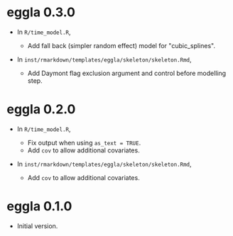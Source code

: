 # eggla 0.3.0

* In `R/time_model.R`,
    + Add fall back (simpler random effect) model for "cubic_splines".

* In `inst/rmarkdown/templates/eggla/skeleton/skeleton.Rmd`,
    + Add Daymont flag exclusion argument and control before modelling step.

# eggla 0.2.0

* In `R/time_model.R`,
    + Fix output when using `as_text = TRUE`.
    + Add `cov` to allow additional covariates.
  
* In `inst/rmarkdown/templates/eggla/skeleton/skeleton.Rmd`,
    + Add `cov` to allow additional covariates.

# eggla 0.1.0

* Initial version.
